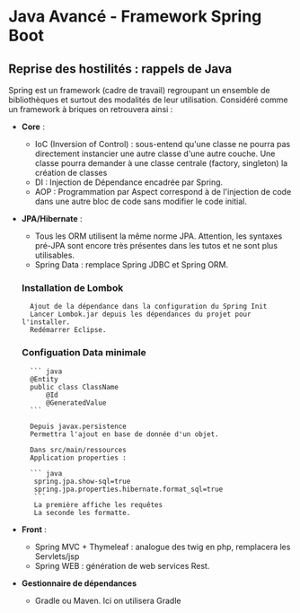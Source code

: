 # Java Avancé - Framework Spring Boot

## Reprise des hostilités : rappels de Java

Spring est un framework (cadre de travail) regroupant un ensemble de
bibliothèques et surtout des modalités de leur utilisation. Considéré
comme un framework à briques on retrouvera ainsi :
- **Core** : 
    - IoC (Inversion of Control) : sous-entend qu'une classe ne pourra
    pas directement instancier une autre classe d'une autre couche. Une classe
    pourra demander à une classe centrale (factory, singleton) la création de classes
    - DI : Injection de Dépendance encadrée par Spring.
    - AOP : Programmation par Aspect correspond à de l'injection de code dans une autre bloc de code sans modifier le code initial.

- **JPA/Hibernate** : 
    - Tous les ORM utilisent la même norme JPA. Attention, les syntaxes pré-JPA sont encore très présentes dans les tutos et ne sont plus utilisables.
    - Spring Data : remplace Spring JDBC et Spring ORM.

    ### Installation de Lombok
        Ajout de la dépendance dans la configuration du Spring Init
        Lancer Lombok.jar depuis les dépendances du projet pour l'installer.
        Redémarrer Eclipse.

    ### Configuation Data minimale
        ``` java 
        @Entity
        public class ClassName
            @Id
            @GeneratedValue
        ``` 
        
        Depuis javax.persistence
        Permettra l'ajout en base de donnée d'un objet.

        Dans src/main/ressources
        Application properties :

        ``` java 
         spring.jpa.show-sql=true
         spring.jpa.properties.hibernate.format_sql=true
         ```
         La première affiche les requêtes
         La seconde les formatte.

- **Front** :
    - Spring MVC + Thymeleaf : analogue des twig en php, remplacera les Servlets/jsp
    - Spring WEB : génération de web services Rest.

- **Gestionnaire de dépendances**
    - Gradle ou Maven. Ici on utilisera Gradle

